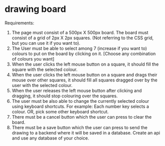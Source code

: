 # drawing board

Requirements:
 
1. The page must consist of a 500px X 500px board. The board must consist of a grid of 2px X 2px squares. (Not referring to the CSS grid, but you can use it if you want to).
2. The User must be able to select among 7 (increase if you want to) colours to put on the board by clicking on it. [Choose any combination of colours you want]
3. When the user clicks the left mouse button on a square, it should fill the square with the selected colour.
4. When the user clicks the left mouse button on a square and drags their mouse over other squares, it should fill all squares dragged over by the user with the selected colour.
5. When the user releases the left mouse button after clicking and dragging, it should stop colouring over the squares.
6. The user must be also able to change the currently selected colour using keyboard shortcuts. For example: Each number key selects a colour. OR, pick some other keyboard shortcut.
7. There must be a cancel button which the user can press to clear the board.
8. There must be a save button which the user can press to send the drawing to a backend where it will be saved in a database. Create an api and use any database of your choice.

